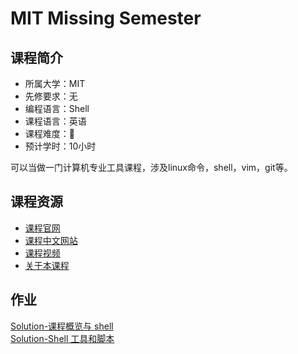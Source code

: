 # MIT Missing Semester  

## 课程简介  

- 所属大学：MIT  
- 先修要求：无  
- 编程语言：Shell  
- 课程语言：英语  
- 课程难度：🌟  
- 预计学时：10小时  

可以当做一门计算机专业工具课程，涉及linux命令，shell，vim，git等。  

## 课程资源  

- [课程官网](https://missing.csail.mit.edu/2020/)  
- [课程中文网站](https://missing-semester-cn.github.io/)  
- [课程视频](https://www.youtube.com/playlist?list=PLyzOVJj3bHQuloKGG59rS43e29ro7I57J)  
- [关于本课程](https://missing-semester-cn.github.io/about/)  

## 作业  

[Solution-课程概览与 shell](./solutions/course-shell)  
[Solution-Shell 工具和脚本](./solutions/shell-tools)  